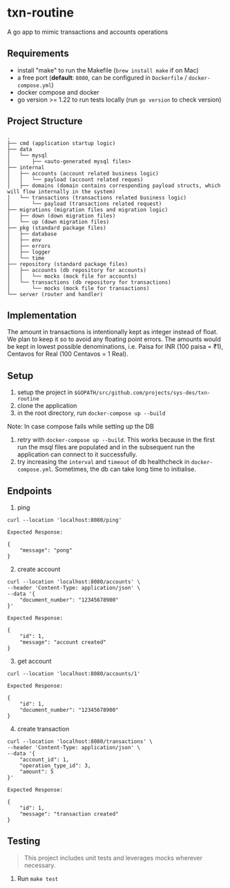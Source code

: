 # txn-routine
A go app to mimic transactions and accounts operations

## Requirements
- install "make" to run the Makefile (`brew install make` if on Mac)
- a free port (**default**: `8080`, can be configured in `Dockerfile` / `docker-compose.yml`)
- docker compose and docker
- go version >= 1.22 to run tests locally (run `go version` to check version)

## Project Structure
```
.
├── cmd (application startup logic)
├── data
│   └── mysql
│       ├── <auto-generated mysql files>
├── internal
│   ├── accounts (account related business logic)
│   │   └── payload (account related reques)
│   ├── domains (domain contains corresponding payload structs, which will flow internally in the system)
│   └── transactions (transactions related business logic)
│       └── payload (transactions related request)
├── migrations (migration files and migration logic)
│   ├── down (down migration files)
│   └── up (down migration files)
├── pkg (standard package files)
│   ├── database 
│   ├── env
│   ├── errors
│   ├── logger
│   └── time
├── repository (standard package files)
│   ├── accounts (db repository for accounts)
│   │   └── mocks (mock file for accounts)
│   └── transactions (db repository for transactions)
│       └── mocks (mock file for transactions)
└── server (router and handler)
```

## Implementation
The amount in transactions is intentionally kept as integer instead of float. We plan to keep it so to avoid any floating point errors. The amounts would be kept in lowest possible denominations, i.e. Paisa for INR (100 paisa = ₹1), Centavos for Real (100 Centavos = 1 Real).

## Setup
1. setup the project in `$GOPATH/src/github.com/projects/sys-des/txn-routine`
2. clone the application
3. in the root directory, run `docker-compose up --build`

Note: In case compose fails while setting up the DB

1. retry with `docker-compose up --build`. This works because in the first run the msql files are populated and in the subsequent run the application can connect to it successfully.
2. try increasing the `interval` and `timeout` of db healthcheck in `docker-compose.yml`. Sometimes, the db can take long time to initialise.


## Endpoints

1. ping
```
curl --location 'localhost:8080/ping'
```

    Expected Response:
```
{
    "message": "pong"
}
```
2. create account
```
curl --location 'localhost:8080/accounts' \
--header 'Content-Type: application/json' \
--data '{
    "document_number": "12345678900"
}'
```
    Expected Response:
```
{
    "id": 1,
    "message": "account created"
}
```
3. get account
```
curl --location 'localhost:8080/accounts/1'
```
    Expected Response:
```
{
    "id": 1,
    "document_number": "12345678900"
}
```
4. create transaction
```
curl --location 'localhost:8080/transactions' \
--header 'Content-Type: application/json' \
--data '{
    "account_id": 1,
    "operation_type_id": 3,
    "amount": 5
}'
```
    Expected Response:
```
{
    "id": 1,
    "message": "transaction created"
}
```

## Testing
> This project includes unit tests and leverages mocks wherever necessary.
1. Run `make test`
